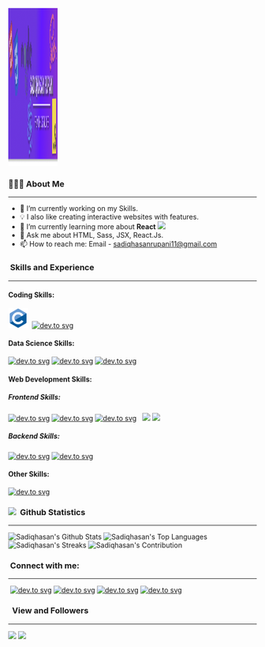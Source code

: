 <!-- <h3 align="center"> Hi There <img src="https://raw.githubusercontent.com/MartinHeinz/MartinHeinz/master/wave.gif" alt="wave" height="40">, I'm Sadiqhasan </h3>
<h3 align="center"> I'm a front-end developer from India right now. </h3> -->

<img src="assets/Frontend Developer banner.png" height="320" width="100"/>

### 🙋🏻‍♂️ About Me 
---
- 🔭 I’m currently working on my Skills.
- 💡 I also like creating interactive websites with features.
- 🌱 I’m currently learning more about <b>React&nbsp;<img src="https://upload.wikimedia.org/wikipedia/commons/a/a7/React-icon.svg" height="18" /></b>
- 💬 Ask me about HTML, Sass, JSX, React.Js.
- 📫 How to reach me: Email - sadiqhasanrupani11@gmail.com 

### <img src="https://cdn.iconscout.com/icon/free/png-64/skills-1956279-1650442.png" height="40" alt=""> Skills and Experience
---
#### Coding Skills:
[<img src="https://raw.githubusercontent.com/devicons/devicon/master/icons/c/c-original.svg" height="40" alt="">](https://www.cprogramming.com/)
[<img src="https://images.vexels.com/media/users/3/166253/isolated/lists/14bc03b7b1c2c4e2656fd4c0a981cbbc-cpp-programming-language-icon.png" height="40" alt="">](https://www.w3schools.com/cpp/)
[<img src="https://cdn.iconscout.com/icon/free/png-64/python-2-226051.png" alt="dev.to svg" height="40">](https://www.python.org)

#### Data Science Skills:
[<img src="https://cdn.iconscout.com/icon/free/png-64/python-2-226051.png" alt="dev.to svg" height="40">](https://www.python.org)
[<img src="https://upload.wikimedia.org/wikipedia/commons/thumb/3/31/NumPy_logo_2020.svg/768px-NumPy_logo_2020.svg.png?20200723114325" alt="dev.to svg" height="40">](https://numpy.org/)
[<img src="https://www.svgrepo.com/show/306534/pandas.svg" alt="dev.to svg" height="40">](https://pandas.pydata.org/pandas-docs/stable/index.html)

#### Web Development Skills:
##### Frontend Skills:
[<img src="https://www.svgrepo.com/show/303205/html-5-logo.svg" alt="dev.to svg" height="40">](https://www.w3.org/html/)
[<img src="https://www.svgrepo.com/show/303481/css-3-logo.svg" alt="dev.to svg" height="40">](https://www.w3schools.com/css/)
[<img src="https://www.svgrepo.com/show/349419/javascript.svg" alt="dev.to svg" height="35">](https://developer.mozilla.org/en-US/docs/Web/JavaScript) &nbsp;
[<img src="https://upload.wikimedia.org/wikipedia/commons/thumb/9/96/Sass_Logo_Color.svg/768px-Sass_Logo_Color.svg.png?20150315202757" height="35">](https://sass-lang.com/)
[<img src="https://upload.wikimedia.org/wikipedia/commons/thumb/a/a7/React-icon.svg/640px-React-icon.svg.png" height="35">](https://beta.reactjs.org/)
##### Backend Skills:
[<img src="https://www.svgrepo.com/show/303251/mysql-logo.svg" alt="dev.to svg" height="55">](https://www.mysql.com/)
[<img src="https://www.svgrepo.com/show/303301/postgresql-logo.svg" alt="dev.to svg" height="40">](https://www.postgresql.org)

#### Other Skills:
[<img src="https://www.svgrepo.com/show/373623/git.svg" alt="dev.to svg" height="40">](https://git-scm.com/)
### <img src="https://img.icons8.com/external-flaticons-lineal-color-flat-icons/344/external-graph-edutainment-flaticons-lineal-color-flat-icons-2.png" height="40">&nbsp; Github Statistics </h3>
---
<img src="https://github-readme-stats.vercel.app/api?username=sadiqhasanrupani&show_icons=true&count_private=true&theme=react&hide_border=true&bg_color=0D1117" alt="Sadiqhasan's Github Stats">
<img src="https://github-readme-stats.vercel.app/api/top-langs/?username=sadiqhasanrupani&langs_count=8&count_private=true&layout=compact&theme=react&hide_border=true&bg_color=0D1117"" alt="Sadiqhasan's Top Languages">
<img src="https://github-readme-streak-stats.herokuapp.com/?user=sadiqhasanrupani&theme=black-ice&hide_border=true&stroke=0000&background=0D1117" alt="Sadiqhasan's Streaks">
<img src="https://activity-graph.herokuapp.com/graph?username=sadiqhasanrupani&bg_color=0D1117&color=5BCDEC&line=5BCDEC&point=FFFFFF&hide_border=true" height="40%" alt="Sadiqhasan's Contribution">

### <img src="https://www.svgrepo.com/show/131601/link.svg" alt="" height="20"> Connect with me:
---
[<img src="https://www.svgrepo.com/show/183608/twitter.svg" height="40" alt="">](<a href="https://twitter.com/sh_rupani_1" target="_blank">)
[<img src="https://www.svgrepo.com/show/349334/dev-to.svg" alt="dev.to svg" height="40">](https://dev.to/sadiqhasanrupani72)
[<img src="https://www.svgrepo.com/show/157006/linkedin.svg" alt="dev.to svg" height="40">](https://www.linkedin.com/in/sadiqhasan-rupani-a50730175/)
[<img src="https://www.svgrepo.com/show/111203/facebook.svg" alt="dev.to svg" height="40">](https://www.facebook.com/sadiqhasan.rupani/)
[<img src="https://www.svgrepo.com/show/349517/stackoverflow.svg" alt="dev.to svg" height="40">](https://stackoverflow.com/users/15452041/sadiqhasan-rupani)
<br />

### <img src="https://cdn-icons-png.flaticon.com/512/747/747968.png" alt="" height="30">&nbsp; View and Followers
---
[<img src="https://img.shields.io/github/followers/sadiqhasanrupani?logo=github&style=for-the-badge&color=3382ed&labelColor=1c1917" />]("https://gitHub.com/sadiqhasanrupani/)
<img src="https://komarev.com/ghpvc/?username=sadiqhasanrupani&style=for-the-badge&color=3382ed">
